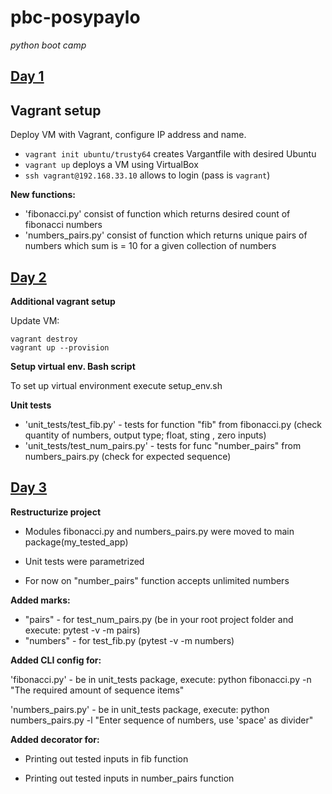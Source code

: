 # pbc-posypaylo
*python boot camp*

## [Day 1](https://gist.github.com/extsoft/bf1b9884cbaccf1eb2efd0330ae542c7)

## Vagrant setup
Deploy VM with Vagrant, configure IP address and name. 
  - `vagrant init ubuntu/trusty64` creates Vargantfile with desired Ubuntu
  - `vagrant up` deploys a VM using VirtualBox
  - `ssh vagrant@192.168.33.10` allows to login (pass is `vagrant`)
  
**New functions:**
- 'fibonacci.py' consist of function which returns desired count of fibonacci numbers
- 'numbers_pairs.py' consist of function which returns unique pairs of numbers which sum is = 10 for a given collection of numbers


## [Day 2](https://gist.github.com/extsoft/6aab6d4a3d143f40029233015508eab1)

**Additional vagrant setup**

Update VM:
```
vagrant destroy
vagrant up --provision
```

**Setup virtual env. Bash script**

To set up virtual environment execute setup_env.sh 

**Unit tests**

- 'unit_tests/test_fib.py' - tests for function "fib" from fibonacci.py (check quantity of numbers,
 output type; float, sting , zero inputs)
- 'unit_tests/test_num_pairs.py' - tests for func "number_pairs" from numbers_pairs.py (check for expected sequence)


## [Day 3](https://gist.github.com/extsoft/f9963e86d9162604fe2d012b0653d7d0)

**Restructurize project**

- Modules fibonacci.py and numbers_pairs.py were moved to main package(my_tested_app)

- Unit tests were parametrized

- For now on "number_pairs" function accepts unlimited numbers 

**Added marks:**

- "pairs" - for test_num_pairs.py (be in your root project folder and execute: pytest -v -m pairs)
- "numbers" - for test_fib.py (pytest -v -m numbers)
          
**Added CLI config for:**

'fibonacci.py' - be in unit_tests package, execute: python fibonacci.py -n "The required amount of sequence items"

'numbers_pairs.py' - be in unit_tests package, execute: python numbers_pairs.py -l "Enter sequence of numbers, use 'space' as divider"

**Added decorator for:**

- Printing out tested inputs in fib function

- Printing out tested inputs in number_pairs function